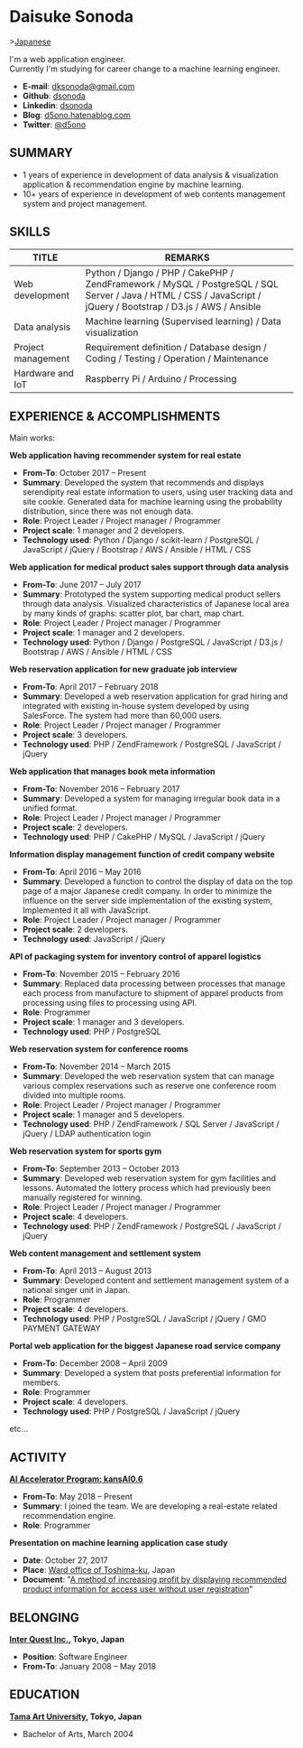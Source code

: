 # Daisuke Sonoda
&gt;[Japanese](https://github.com/dsonoda/Curriculum-Vitae/blob/master/README_ja.md)  
  
I'm a web application engineer.  
Currently I'm studying for career change to a machine learning engineer.  
  
* **E-mail**: dksonoda@gmail.com  
* **Github**: [dsonoda](https://github.com/dsonoda)  
* **Linkedin**: [dsonoda](https://www.linkedin.com/in/dsonoda)  
* **Blog**: [d5ono.hatenablog.com](http://d5ono.hatenablog.com)  
* **Twitter**: [@d5ono](https://twitter.com/d5ono)  

## SUMMARY
* 1 years of experience in development of data analysis & visualization application & recommendation engine by machine learning.
* 10+ years of experience in development of web contents management system and project management.

## SKILLS
| TITLE | REMARKS |
|------|--------|
| Web development  | Python / Django / PHP / CakePHP / ZendFramework / MySQL / PostgreSQL / SQL Server / Java / HTML / CSS / JavaScript / jQuery / Bootstrap / D3.js / AWS / Ansible |
| Data analysis | Machine learning (Supervised learning) / Data visualization |
| Project management | Requirement definition / Database design / Coding / Testing / Operation / Maintenance |
| Hardware and IoT | Raspberry Pi / Arduino / Processing |

## EXPERIENCE & ACCOMPLISHMENTS
Main works: 

**Web application having recommender system for real estate**
* **From-To**: October 2017 – Present
* **Summary**: Developed the system that recommends and displays serendipity real estate information to users, using user tracking data and site cookie. Generated data for machine learning using the probability distribution, since there was not enough data.
* **Role**: Project Leader / Project manager / Programmer
* **Project scale**: 1 manager and 2 developers.
* **Technology used**: Python / Django / scikit-learn / PostgreSQL / JavaScript / jQuery / Bootstrap / AWS / Ansible / HTML / CSS

**Web application for medical product sales support through data analysis**
* **From-To**: June 2017 – July 2017
* **Summary**: Prototyped the system supporting medical product sellers through data analysis. Visualized characteristics of Japanese local area by many kinds of graphs: scatter plot, bar chart, map chart.
* **Role**: Project Leader / Project manager / Programmer
* **Project scale**: 1 manager and 2 developers.
* **Technology used**: Python / Django / PostgreSQL / JavaScript / D3.js / Bootstrap / AWS / Ansible / HTML / CSS

**Web reservation application for new graduate job interview**
* **From-To**: April 2017 – February 2018
* **Summary**: Developed a web reservation application for grad hiring and integrated with existing in-house system developed by using SalesForce. The system had more than 60,000 users.
* **Role**: Project Leader / Project manager / Programmer
* **Project scale**: 3 developers.
* **Technology used**: PHP / ZendFramework / PostgreSQL / JavaScript / jQuery

**Web application that manages book meta information**
* **From-To**: November 2016 – February 2017
* **Summary**: Developed a system for managing irregular book data in a unified format.
* **Role**: Project Leader / Project manager / Programmer
* **Project scale**: 2 developers.
* **Technology used**: PHP / CakePHP / MySQL / JavaScript / jQuery

**Information display management function of credit company website**
* **From-To**: April 2016 – May 2016
* **Summary**: Developed a function to control the display of data on the top page of a major Japanese credit company. In order to minimize the influence on the server side implementation of the existing system, Implemented it all with JavaScript.
* **Role**: Project Leader / Project manager / Programmer
* **Project scale**: 2 developers.
* **Technology used**: JavaScript / jQuery

**API of packaging system for inventory control of apparel logistics**
* **From-To**: November 2015 – February 2016
* **Summary**: Replaced data processing between processes that manage each process from manufacture to shipment of apparel products from processing using files to processing using API.
* **Role**: Programmer
* **Project scale**: 1 manager and 3 developers.
* **Technology used**: PHP / PostgreSQL

**Web reservation system for conference rooms**
* **From-To**: November 2014 – March 2015
* **Summary**: Developed the web reservation system that can manage various complex reservations such as reserve one conference room divided into multiple rooms.
* **Role**: Project Leader / Project manager / Programmer
* **Project scale**: 1 manager and 5 developers.
* **Technology used**: PHP / ZendFramework / SQL Server / JavaScript / jQuery / LDAP authentication login

**Web reservation system for sports gym**
* **From-To**: September 2013 – October 2013
* **Summary**: Developed web reservation system for gym facilities and lessons. Automated the lottery process which had previously been manually registered for winning.
* **Role**: Project Leader / Project manager / Programmer
* **Project scale**: 4 developers.
* **Technology used**: PHP / ZendFramework / PostgreSQL / JavaScript / jQuery

**Web content management and settlement system**
* **From-To**: April 2013 – August 2013
* **Summary**: Developed content and settlement management system of a national singer unit in Japan.
* **Role**: Programmer
* **Project scale**: 4 developers.
* **Technology used**: PHP / PostgreSQL / JavaScript / jQuery / GMO PAYMENT GATEWAY

**Portal web application for the biggest Japanese road service company**
* **From-To**: December 2008 – April 2009
* **Summary**: Developed a system that posts preferential information for members.
* **Role**: Programmer
* **Project scale**: 4 developers.
* **Technology used**: PHP / PostgreSQL / JavaScript / jQuery
  
etc...  

## ACTIVITY
**[AI Accelerator Program: kansAI0.6](http://kansai06.com/)**
* **From-To**: May 2018 – Present
* **Summary**: I joined the team. We are developing a real-estate related recommendation engine.
* **Role**: Programmer

**Presentation on machine learning application case study**
* **Date**: October 27, 2017
* **Place**: [Ward office of Toshima-ku](http://www.city.toshima.lg.jp/012/018294.html), Japan
* **Document**: "[A method of increasing profit by displaying recommended product information for access user without user registration](https://github.com/dsonoda/Curriculum-Vitae/blob/master/docs/slides/20171027.pdf)"

## BELONGING
**[Inter Quest Inc.](https://www.iqnet.co.jp), Tokyo, Japan**
* **Position**: Software Engineer
* **From-To**: January 2008 – May 2018

## EDUCATION
**[Tama Art University](http://www.tamabi.ac.jp), Tokyo, Japan**
* Bachelor of Arts, March 2004
